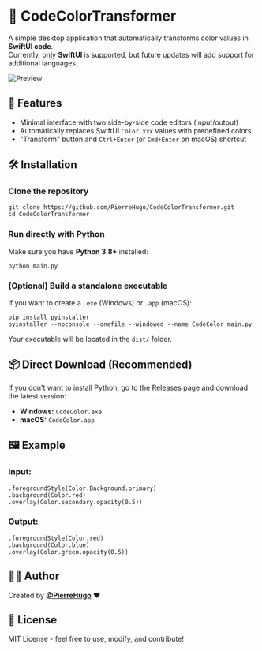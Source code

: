 # 🎨 CodeColorTransformer

A simple desktop application that automatically transforms color values in **SwiftUI code**.  
Currently, only **SwiftUI** is supported, but future updates will add support for additional languages.

![Preview](https://dummyimage.com/800x400/1e1e1e/ffffff&text=CodeColorTransformer+UI)

## 🚀 Features
- Minimal interface with two side-by-side code editors (input/output)
- Automatically replaces SwiftUI `Color.xxx` values with predefined colors
- "Transform" button and `Ctrl+Enter` (or `Cmd+Enter` on macOS) shortcut

## 🛠 Installation

### Clone the repository
```
git clone https://github.com/PierreHugo/CodeColorTransformer.git
cd CodeColorTransformer
```

### Run directly with Python
Make sure you have **Python 3.8+** installed:
```
python main.py
```

### (Optional) Build a standalone executable
If you want to create a `.exe` (Windows) or `.app` (macOS):
```
pip install pyinstaller
pyinstaller --noconsole --onefile --windowed --name CodeColor main.py
```
Your executable will be located in the `dist/` folder.

## 📦 Direct Download (Recommended)
If you don't want to install Python, go to the [Releases](../../releases) page and download the latest version:
- **Windows:** `CodeColor.exe`
- **macOS:** `CodeColor.app`

## 🖼 Example

### Input:
```
.foregroundStyle(Color.Background.primary)
.background(Color.red)
.overlay(Color.secondary.opacity(0.5))
```

### Output:
```
.foregroundStyle(Color.red)
.background(Color.blue)
.overlay(Color.green.opacity(0.5))
```

## 👨‍💻 Author
Created by **[@PierreHugo](https://github.com/PierreHugo)** ❤️  

## 📜 License
MIT License - feel free to use, modify, and contribute!